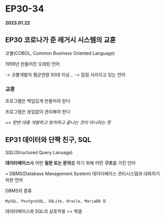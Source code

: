 # EP30-34

**2023.01.22**

## EP30 코로나가 준 레거시 시스템의 교훈

코볼(COBOL, Common Business Oriented Language)

1959년 만들어진 오래된 언어

-> 코볼개발자 평균연령 50대 이상... -> 점점 사라지고 있는 언어

### 교훈

프로그램은 책임있게 만들어야 한다

프로그램은 끊임없이 관리해야 한다

=> _한번 대충 개발하고 방치하고 끝나는 것이 아니라는 뜻_

## EP31 데이터와 단짝 친구, SQL

SQL(Structured Query Lanuage)

**데이터베이스**에 어떤 **질문 또는 문의**를 하기 위해 어떤 **구조**를 가진 언어

= DBMS(Database Management System) 데이터베이스 관리시스템과 대화하기 위한 언어

DBMS의 종류

`MySQL, PostgreSQL, SQLite, Oracle, MariaDB 등`

데이터베이스와 SQL의 상호작용 == 엑셀
